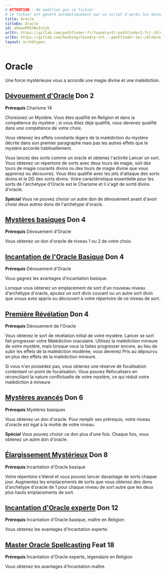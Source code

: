 ```yaml
---
# ATTENTION : Ne modifiez pas ce fichier
# Ce fichier est généré automatiquement par un script d'après les données du module Foundry VTT officiel et de sa traduction
title: Oracle
titleEn: Oracle
id: akmaoP0StWvIv3jb
urlFr: https://gitlab.com/pathfinder-fr/foundryvtt-pathfinder2-fr/-/blob/master/data/archetypes/akmaoP0StWvIv3jb.htm
urlEn: https://gitlab.com/hooking/foundry-vtt---pathfinder-2e/-/blob/master/packs/data/archetypes.db/oracle.json
layout: archétypes
---
```

# Oracle

Une force mystérieuse vous a accordé une magie divine et une malédiction.

## [Dévouement d'Oracle](../dons/dévouement-d-oracle.md) Don 2

**Prérequis** Charisme 14

Choisissez un Mystère. Vous êtes qualifié en Religion et dans la compétence du mystère ; si vous étiez déjà qualifié, vous devenez qualifié dans une compétence de votre choix.

Vous obtenez les effets constants légers de la malédiction du mystère décrite dans son premier paragraphe mais pas les autres effets que le mystère accorde habituellement.

Vous lancez des sorts comme un oracle et obtenez l'activité <a class="entity-link" data-pack="pf2e.actionspf2e" data-id="aBQ8ajvEBByv45yz" draggable="true">Lancer un sort</a>. Vous obtenez un répertoire de sorts avec deux tours de magie, soit des tours de magie courants divins ou des tours de magie divine que vous apprenez ou découvrez. Vous êtes qualifié avec les jets d'attaque des sorts divins et le DD des sorts divins. Votre caractéristique essentielle pour les sorts de l'archétype d'Oracle est le Charisme et il s'agit de sortd divins d'oracle.

**Spécial** Vous ne pouvez choisir un autre don de dévouement avant d'avoir choisi deux autres dons de l'archétype d'oracle.

## [Mystères basiques](../dons/mystères-basiques.md) Don 4

**Prérequis** Dévouement d'Oracle

Vous obtenez un don d'oracle de niveau 1 ou 2 de votre choix.

## [Incantation de l'Oracle Basique](../dons/incantation-de-l-oracle-basique.md) Don 4

**Prérequis** Dévouement d'Oracle

Vous gagnez les avantages d'incantation basique.

Lorsque vous obtenez un emplacement de sort d'un nouveau niveau d'archétype d'oracle, ajoutez un sort divin courant ou un autre sort divin que vouus avez appris ou découvert à votre répertoire de ce niveau de sort.

## [Première Révélation](../dons/première-révélation.md) Don 4

**Prérequis** Dévouement de l'Oracle

Vous obtenez le sort de révélation initial de votre mystère. Lancer se sort fait progresser votre <a class="entity-link" data-pack="pf2e.classfeatures" data-id="ibX2EhKkyUtbOHLj" draggable="true">Malédiction oraculaire</a>. Utilisez la malédiction mineure de votre mystère, mais lorsque vous la faites progresser encore, au lieu de subir les effets de la malédiction modérée, vous devenez <a class="entity-link" data-pack="pf2e.conditionitems" data-id="AJh5ex99aV6VTggg" draggable="true"><i class="fas fa-book-open"></i>Pris au dépourvu</a> en plus des effets de la malédiction mineure.

Si vous n'en possédez pas, vous obtenez une réserve de focalisation contentant un point de focalisation. Vous pouvez <a class="entity-link" data-pack="pf2e.actionspf2e" data-id="OSefkMgojBLqmRDh" draggable="true">Refocalisers</a> en réconciliant la nature conflictuelle de votre mystère, ce qui réduit votre malédiction à mineure.

## [Mystères avancés](../dons/mystères-avancés.md) Don 6

**Prérequis** Mystères basiques

Vous obtenez un don d'oracle. Pour remplir ses prérequis, votre niveau d'oracle est égal à la moitié de votre niveau.

**Spécial** Vous pouvez choisir ce don plus d'une fois. Chaque fois, vous obtenez un autre don d'oracle.

## [Élargissement Mystérieux](../dons/élargissement-mystérieux.md) Don 8

**Prérequis** Incantation d'Oracle basique

Votre répertoire s'étend et vous pouvez lancer davantage de sorts chaque jour. Augmentez les emplacements de sorts que vous obtenez des dons d'archétype d'oracle de 1 pour chaque niveau de sort autre que les deux plus hauts emplacements de sort.

## [Incantation d'Oracle experte](../dons/incantation-d-oracle-experte.md) Don 12

**Prérequis** Incantation d'Oracle basique, maître en Religion

Vous obtenez les avantages d'Incantation experte.

## [Master Oracle Spellcasting](../dons/incantation-d-oracle-maître.md) Feat 18

**Prérequis** Incantation d'Oracle experte, légendaire en Religion

Vous obtenez les avantages d'Incantation maître.
